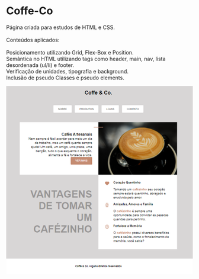 # Coffe-Co

  Página criada para estudos de HTML e CSS.<br><br>
  Conteúdos aplicados:<br><br>
  Posicionamento utilizando Grid, Flex-Box e Position.<br>
  Semântica no HTML utilizando tags como header, main, nav, lista desordenada (ul/li) e footer.<br>
  Verificação de unidades, tipografia e background.<br>
  Inclusão de pseudo Classes e pseudo elements.


![Pagina projeto](img/pagina.png)
